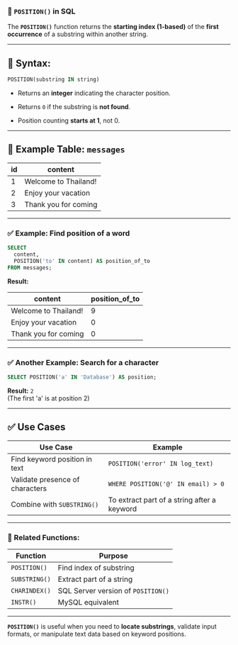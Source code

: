 ### 📍 `POSITION()` in SQL

The **`POSITION()`** function returns the **starting index (1-based)** of the **first occurrence** of a substring within another string.

---

## 🔹 **Syntax:**

```sql
POSITION(substring IN string)
```

- Returns an **integer** indicating the character position.
    
- Returns `0` if the substring is **not found**.
    
- Position counting **starts at 1**, not 0.
    

---

## 📌 **Example Table: `messages`**

|id|content|
|---|---|
|1|Welcome to Thailand!|
|2|Enjoy your vacation|
|3|Thank you for coming|

---

### ✅ Example: Find position of a word

```sql
SELECT 
  content, 
  POSITION('to' IN content) AS position_of_to
FROM messages;
```

**Result:**

|content|position_of_to|
|---|---|
|Welcome to Thailand!|9|
|Enjoy your vacation|0|
|Thank you for coming|0|

---

### ✅ Another Example: Search for a character

```sql
SELECT POSITION('a' IN 'Database') AS position;
```

**Result:** `2`  
(The first 'a' is at position 2)

---

## ✅ **Use Cases**

|Use Case|Example|
|---|---|
|Find keyword position in text|`POSITION('error' IN log_text)`|
|Validate presence of characters|`WHERE POSITION('@' IN email) > 0`|
|Combine with `SUBSTRING()`|To extract part of a string after a keyword|

---

### 🔄 Related Functions:

|Function|Purpose|
|---|---|
|`POSITION()`|Find index of substring|
|`SUBSTRING()`|Extract part of a string|
|`CHARINDEX()`|SQL Server version of `POSITION()`|
|`INSTR()`|MySQL equivalent|

---

**`POSITION()`** is useful when you need to **locate substrings**, validate input formats, or manipulate text data based on keyword positions.